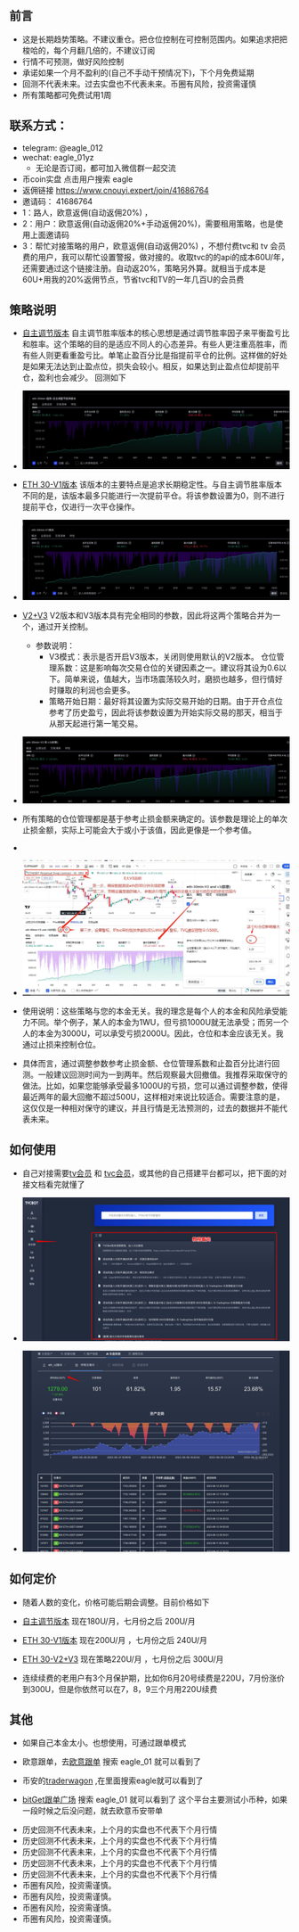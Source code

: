 
## 前言

- 这是长期趋势策略。不建议重仓。把仓位控制在可控制范围内。如果追求把把梭哈的，每个月翻几倍的，不建议订阅
- 行情不可预测，做好风险控制
- 承诺如果一个月不盈利的(自己不手动干预情况下)，下个月免费延期
- 回测不代表未来。过去实盘也不代表未来。币圈有风险，投资需谨慎
- 所有策略都可免费试用1周

## 联系方式：
- telegram: @eagle_012
- wechat: eagle_01yz
	- 无论是否订阅，都可加入微信群一起交流
- 币coin实盘 点击用户搜索 eagle
- 返佣链接  https://www.cnouyi.expert/join/41686764
- 邀请码： 41686764
- 1：路人，欧意返佣(自动返佣20%) ，
-  2：用户：欧意返佣(自动返佣20%+手动返佣20%)，需要租用策略，也是使用上面邀请码
-  3：帮忙对接策略的用户，欧意返佣(自动返佣20%) ，不想付费tvc和 tv 会员费的用户，我可以帮忙设置警报，做对接的。收取tvc的的api的成本60U/年，还需要通过这个链接注册。自动返20%，策略另外算。就相当于成本是60U+用我的20%返佣节点，节省tvc和TV的一年几百U的会员费

## 策略说明
-  [自主调节版本](https://www.tradingview.com/script/RvwT64Nd-eth-30min-%E8%B6%8B%E5%8A%BF-%E8%87%AA%E4%B8%BB%E8%B0%83%E8%8A%82%E8%83%9C%E7%8E%87%E7%89%88%E6%9C%AC/)
自主调节胜率版本的核心思想是通过调节胜率因子来平衡盈亏比和胜率。这个策略的目的是适应不同人的心态差异。有些人更注重高胜率，而有些人则更看重盈亏比。单笔止盈百分比是指提前平仓的比例。这样做的好处是如果无法达到止盈点位，损失会较小。相反，如果达到止盈点位却提前平仓，盈利也会减少。
回测如下 

- ![image](https://github.com/ITyongzhen/image_eagle/blob/main/WechatIMG565.jpeg?raw=true)


- [ETH 30-V1版本]( https://www.tradingview.com/script/32fxHjtO-eth-30min-%E9%95%BF%E6%9C%9F%E7%A8%B3%E5%AE%9A%E7%AD%96%E7%95%A5/) 该版本的主要特点是追求长期稳定性。与自主调节胜率版本不同的是，该版本最多只能进行一次提前平仓。将该参数设置为0，则不进行提前平仓，仅进行一次平仓操作。

- ![image](https://github.com/ITyongzhen/image_eagle/blob/main/WechatIMG564.jpeg?raw=true)

- [V2+V3]( https://www.tradingview.com/script/sJu0UBwc-eth-30min-V2-and-v3/) V2版本和V3版本具有完全相同的参数，因此将这两个策略合并为一个，通过开关控制。
	- 参数说明：
		- V3模式：表示是否开启V3版本，关闭则使用默认的V2版本。
仓位管理系数：这是影响每次交易仓位的关键因素之一。建议将其设为0.6以下。简单来说，值越大，当市场震荡较久时，磨损也越多，但行情好时赚取的利润也会更多。
		- 策略开始日期：最好将其设置为实际交易开始的日期。由于开仓点位参考了历史盈亏，因此将该参数设置为开始实际交易的那天，相当于从那天起进行第一笔交易。

- ![image](https://github.com/ITyongzhen/image_eagle/blob/main/WechatIMG563.jpeg?raw=true)


- 所有策略的仓位管理都是基于参考止损金额来确定的。该参数是理论上的单次止损金额，实际上可能会大于或小于该值，因此更像是一个参考值。
- 
- ![image](https://github.com/ITyongzhen/image_eagle/blob/main/%E8%AE%BE%E7%BD%AE%E8%AF%B4%E6%98%8E.jpg?raw=true)
- 使用说明：这些策略与您的本金无关。我的理念是每个人的本金和风险承受能力不同。举个例子，某人的本金为1WU，但亏损1000U就无法承受；而另一个人的本金为3000U，可以承受亏损2000U。因此，仓位和本金应该无关。我通过止损来控制仓位。

- 具体而言，通过调整参数参考止损金额、仓位管理系数和止盈百分比进行回测。一般建议回测时间为一到两年。然后观察最大回撤值。我推荐采取保守的做法。比如，如果您能够承受最多1000U的亏损，您可以通过调整参数，使得最近两年的最大回撤不超过500U，这样相对来说比较适合。需要注意的是，这仅仅是一种相对保守的建议，并且行情是无法预测的，过去的数据并不能代表未来。

## 如何使用
- 自己对接需要[tv会员](https://www.tradingview.com/gopro/?share_your_love=ea704) 和 [tvc会员](https://www.tvcbot.com/aff.php?aff=550)，或其他的自己搭建平台都可以，把下面的对接文档看完就懂了

- ![image](https://github.com/ITyongzhen/image_eagle/blob/main/WechatIMG569.jpeg?raw=true)



- ![image](https://github.com/ITyongzhen/image_eagle/blob/main/WechatIMG568.jpeg?raw=true)

## 如何定价

- 随着人数的变化，价格可能后期会调整。目前价格如下

-  [自主调节版本](https://www.tradingview.com/script/RvwT64Nd-eth-30min-%E8%B6%8B%E5%8A%BF-%E8%87%AA%E4%B8%BB%E8%B0%83%E8%8A%82%E8%83%9C%E7%8E%87%E7%89%88%E6%9C%AC/)  现在180U/月，七月份之后 200U/月
- [ETH 30-V1版本]( https://www.tradingview.com/script/32fxHjtO-eth-30min-%E9%95%BF%E6%9C%9F%E7%A8%B3%E5%AE%9A%E7%AD%96%E7%95%A5/)   现在200U/月 ，七月份之后 240U/月
- [ETH 30-V2+V3]( https://www.tradingview.com/script/sJu0UBwc-eth-30min-V2-and-v3/)  现在策略220U/月 ，七月份之后 300U/月

- 连续续费的老用户有3个月保护期，比如你6月20号续费是220U，7月份涨价到300U，但是你依然可以在7，8，9三个月用220U续费


## 其他
- 如果自己本金太小。也想使用，可通过跟单模式
- 欧意跟单，去[欧意跟单](https://www.okx.com/cn/copy-trading/square) 搜索 eagle_01 就可以看到了

- 币安的[traderwagon](https://www.traderwagon.com/zh-CN/register?ref=zogys9x )  ,在里面搜索eagle就可以看到了

<!--- ![image](https://github.com/ITyongzhen/image_eagle/blob/main/WechatIMG566.jpeg?raw=true)-->


- [bitGet跟单广场](https://www.bitgetapp.com/zh-CN/copytrading/futures/all) 搜索 eagle_01 就可以看到了
这个平台主要测试小币种，如果一段时候之后没问题，就去欧意币安带单

<!--- ![image](https://github.com/ITyongzhen/image_eagle/blob/main/WechatIMG567.jpeg?raw=true)-->




 -  历史回测不代表未来，上个月的实盘也不代表下个月行情
 -  历史回测不代表未来，上个月的实盘也不代表下个月行情
 -  历史回测不代表未来，上个月的实盘也不代表下个月行情
 -  历史回测不代表未来，上个月的实盘也不代表下个月行情
 -  历史回测不代表未来，上个月的实盘也不代表下个月行情
 - 币圈有风险，投资需谨慎。
 - 币圈有风险，投资需谨慎。
 - 币圈有风险，投资需谨慎。
 - 币圈有风险，投资需谨慎。

